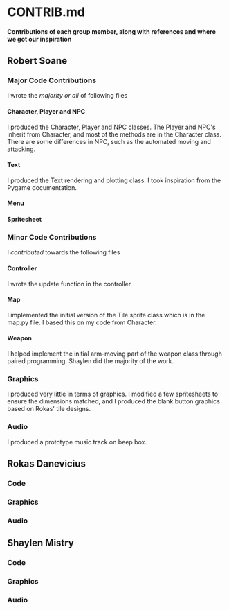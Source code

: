# CONTRIB.md
#### Contributions of each group member, along with references and where we got our inspiration

## Robert Soane
### Major Code Contributions
I wrote the *majority or all* of following files
#### Character, Player and NPC
I produced the Character, Player and NPC classes.  The Player and NPC's inherit from Character, and most of the methods are in the Character class.  There are some differences in NPC, such as the automated moving and attacking.
#### Text
I produced the Text rendering and plotting class.  I took inspiration from the Pygame documentation.
#### Menu
#### Spritesheet
### Minor Code Contributions
I *contributed* towards the following files
#### Controller
I wrote the update function in the controller.
#### Map
I implemented the initial version of the Tile sprite class which is in the map.py file.  I based this on my code from Character.
#### Weapon
I helped implement the initial arm-moving part of the weapon class through paired programming.  Shaylen did the majority of the work.
### Graphics
I produced very little in terms of graphics.  I modified a few spritesheets to ensure the dimensions matched, and I produced the blank button graphics based on Rokas' tile designs.
### Audio
I produced a prototype music track on beep box.

## Rokas Danevicius
### Code
### Graphics
### Audio

## Shaylen Mistry
### Code
### Graphics
### Audio
